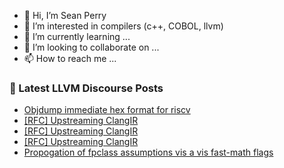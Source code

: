 - 👋 Hi, I’m Sean Perry
- 👀 I’m interested in compilers (c++, COBOL, llvm)
- 🌱 I’m currently learning ...
- 💞️ I’m looking to collaborate on ...
- 📫 How to reach me ...

<!---
s66perry/s66perry is a ✨ special ✨ repository because its `README.md` (this file) appears on your GitHub profile.
You can click the Preview link to take a look at your changes.
--->
### 📕 Latest LLVM Discourse Posts

<!-- DISCOURSE-LLVM:START -->
- [Objdump immediate hex format for riscv](https://discourse.llvm.org/t/objdump-immediate-hex-format-for-riscv/76591#post_3)
- [[RFC] Upstreaming ClangIR](https://discourse.llvm.org/t/rfc-upstreaming-clangir/76587#post_13)
- [[RFC] Upstreaming ClangIR](https://discourse.llvm.org/t/rfc-upstreaming-clangir/76587#post_12)
- [[RFC] Upstreaming ClangIR](https://discourse.llvm.org/t/rfc-upstreaming-clangir/76587#post_11)
- [Propogation of fpclass assumptions vis a vis fast-math flags](https://discourse.llvm.org/t/propogation-of-fpclass-assumptions-vis-a-vis-fast-math-flags/76554#post_10)
<!-- DISCOURSE-LLVM:END -->
